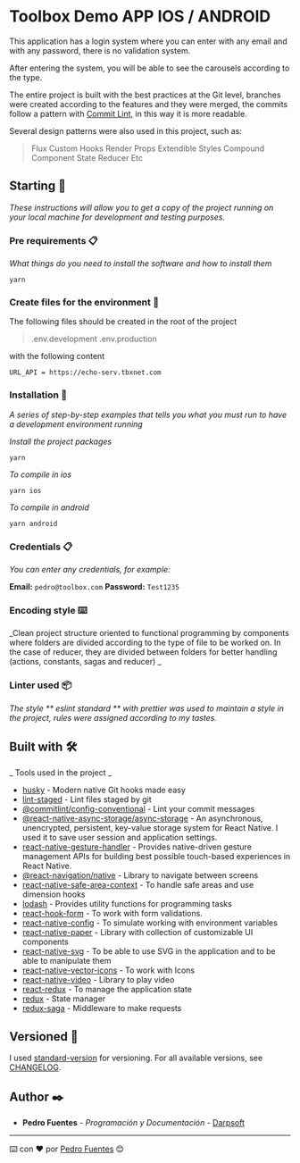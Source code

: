 # Toolbox Demo APP IOS / ANDROID
This application has a login system where you can enter with any email and with any password, there is no validation system.

After entering the system, you will be able to see the carousels according to the type.

The entire project is built with the best practices at the Git level, branches were created according to the features and they were merged, the commits follow a pattern with [Commit Lint,](https://commitlint.js.org/#/ "Commit Lint,") in this way it is more readable.

Several design patterns were also used in this project, such as:

> Flux 
> Custom Hooks
> Render Props
> Extendible Styles
> Compound Component
> State Reducer
> Etc

## Starting 🚀

_These instructions will allow you to get a copy of the project running on your local machine for development and testing purposes._

### Pre requirements 📋

_What things do you need to install the software and how to install them_

```
yarn
```

### Create files for the environment 🔩
The following files should be created in the root of the project


> .env.development
> .env.production

with the following content

    URL_API = https://echo-serv.tbxnet.com
    

### Installation 🔧

_A series of step-by-step examples that tells you what you must run to have a development environment running_

_Install the project packages_

```
yarn
```

_To compile in ios_

```
yarn ios
```

_To compile in android_

```
yarn android
```

### Credentials 📋

_You can enter any credentials, for example:_

**Email:** `pedro@toolbox.com`
**Password:** `Test1235`

### Encoding style ⌨️

_Clean project structure oriented to functional programming by components where folders are divided according to the type of file to be worked on. In the case of reducer, they are divided between folders for better handling (actions, constants, sagas and reducer) _

### Linter used 📦

_The style ** eslint standard ** with prettier was used to maintain a style in the project, rules were assigned according to my tastes._

## Built with 🛠️

_ Tools used in the project _

- [husky](https://typicode.github.io/husky) - Modern native Git hooks made easy
- [lint-staged](https://github.com/okonet/lint-staged#readme) - Lint files staged by git
- [@commitlint/config-conventional](https://github.com/conventional-changelog/commitlint#readme) - Lint your commit messages
- [@react-native-async-storage/async-storage](https://github.com/react-native-async-storage/async-storage#readme) - An asynchronous, unencrypted, persistent, key-value storage system for React Native. I used it to save user session and application settings.
- [react-native-gesture-handler](https://github.com/software-mansion/react-native-gesture-handler/) - Provides native-driven gesture management APIs for building best possible touch-based experiences in React Native.
- [@react-navigation/native](https://reactnavigation.org) - Library to navigate between screens
- [react-native-safe-area-context](https://github.com/th3rdwave/react-native-safe-area-context#readme) - To handle safe areas and use dimension hooks
- [lodash](https://lodash.com/) - Provides utility functions for programming tasks
- [react-hook-form](https://www.react-hook-form.com) - To work with form validations.
- [react-native-config](https://github.com/luggit/react-native-config) - To simulate working with environment variables
- [react-native-paper](https://callstack.github.io/react-native-paper) - Library with collection of customizable UI components
- [react-native-svg](https://github.com/react-native-community/react-native-svg) - To be able to use SVG in the application and to be able to manipulate them
- [react-native-vector-icons](https://github.com/leecade/react-native-swiper#readme) - To work with Icons
- [react-native-video](https://github.com/react-native-community/react-native-video#readme) - Library to play video
- [react-redux](https://github.com/reduxjs/react-redux) - To manage the application state
- [redux](http://redux.js.org) - State manager
- [redux-saga](https://redux-saga.js.org/) - Middleware to make requests

## Versioned 📌

I used [standard-version](https://github.com/conventional-changelog/standard-version#readme) for versioning. For all available versions, see [CHANGELOG](https://github.com/Darpsoft/toolbox/blob/master/CHANGELOG.md).

## Author ✒️

- **Pedro Fuentes** - _Programación y Documentación_ - [Darpsoft](https://github.com/Darpsoft)

---

⌨️ con ❤️ por [Pedro Fuentes](https://github.com/Darpsoft) 😊
